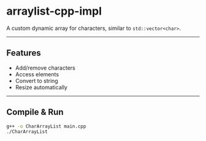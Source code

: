# arraylist-cpp-impl

A custom dynamic array for characters, similar to `std::vector<char>`.

---

## Features

- Add/remove characters
- Access elements
- Convert to string
- Resize automatically

---

## Compile & Run

```bash
g++ -o CharArrayList main.cpp
./CharArrayList
```

